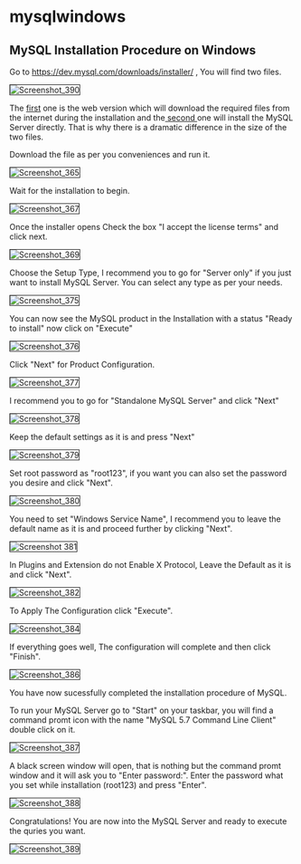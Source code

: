 # mysqlwindows
<h2>MySQL Installation Procedure on Windows </h2>

Go to https://dev.mysql.com/downloads/installer/ , You will find two files. 

<img src="https://image.ibb.co/iS7PGv/Screenshot_390.png" alt="Screenshot_390" border="1"> 

The <a href="https://dev.mysql.com/downloads/file/?id=471660"> first</a> one is the web version which will download the required files from the internet during the installation and the<a href="https://dev.mysql.com/downloads/file/?id=471661"> second </a> one will install the MySQL Server directly. That is why there is a dramatic difference in the size of the two files. 

Download the file as per you conveniences and run it. 

<img src="https://image.ibb.co/kr8H3a/Screenshot_365.png" alt="Screenshot_365" border="1">

Wait for the installation to begin.

<img src="https://image.ibb.co/n1sc3a/Screenshot_367.png" alt="Screenshot_367" border="1">

Once the installer opens Check the box "I accept the license terms" and click next. 

<img src="https://image.ibb.co/hAaEia/Screenshot_369.png" alt="Screenshot_369" border="1">

Choose the Setup Type, I recommend you to go for "Server only" if you just want to install MySQL Server. 
You can select any type as per your needs. 

<img src="https://image.ibb.co/cwso9F/Screenshot_375.png" alt="Screenshot_375" border="1"> 

You can now see the MySQL product in the Installation with a status "Ready to install" now click on "Execute"

<img src="https://image.ibb.co/gM4J9F/Screenshot_376.png" alt="Screenshot_376" border="1">

Click "Next" for Product Configuration.

<img src="https://image.ibb.co/hqhOW5/Screenshot_377.png" alt="Screenshot_377" border="1">

I recommend you to go for "Standalone MySQL Server" and click "Next" 

<img src="https://image.ibb.co/kYGHr5/Screenshot_378.png" alt="Screenshot_378" border="1">

Keep the default settings as it is and press "Next" 

<img src="https://image.ibb.co/iB5GjQ/Screenshot_379.png" alt="Screenshot_379" border="1">

Set root password as "root123", if you want you can also set the password you desire and click "Next". 

<img src="https://image.ibb.co/mNgQB5/Screenshot_380.png" alt="Screenshot_380" border="1">

You need to set "Windows Service Name", I recommend you to leave the default name as it is and proceed further by clicking "Next".

<img src="https://image.ibb.co/mRM13k/Screenshot_381.png" alt="Screenshot 381" border="1">

In Plugins and Extension do not Enable X Protocol, Leave the Default as it is and click "Next".

<img src="https://image.ibb.co/iko3Yk/Screenshot_382.png" alt="Screenshot_382" border="1">

To Apply The Configuration click "Execute". 

<img src="https://image.ibb.co/dppGm5/Screenshot_384.png" alt="Screenshot_384" border="1">

If everything goes well, The configuration will complete and then click "Finish". 

<img src="https://image.ibb.co/mGEADk/Screenshot_386.png" alt="Screenshot_386" border="1">

You have now sucessfully completed the installation procedure of MySQL.

To run your MySQL Server go to "Start" on your taskbar, you will find a command promt icon with the name "MySQL 5.7 Command Line Client"
double click on it. 

<img src="https://image.ibb.co/c87fDk/Screenshot_387.png" alt="Screenshot_387" border="1">

A black screen window will open, that is nothing but the command promt window and it will ask you to "Enter password:".
Enter the password what you set while installation (root123) and press "Enter".

<img src="https://image.ibb.co/jmfxR5/Screenshot_388.png" alt="Screenshot_388" border="1">

Congratulations! You are now into the MySQL Server and ready to execute the quries you want. 

<img src="https://image.ibb.co/etv8Yk/Screenshot_389.png" alt="Screenshot_389" border="1">
 
